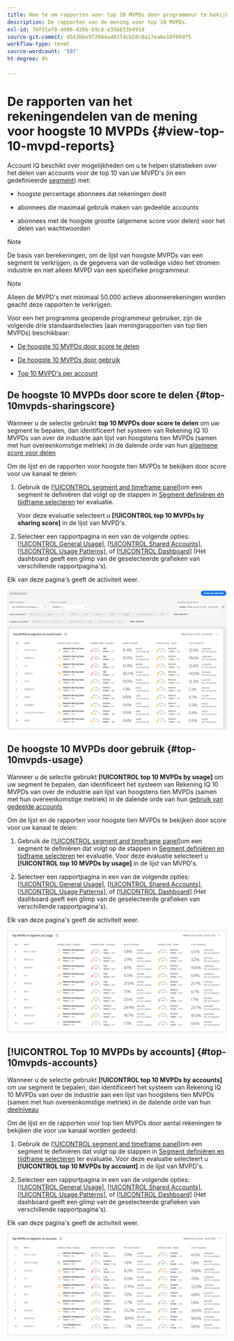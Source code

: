 ```yaml
---
title: Hoe te om rapporten voor top 10 MVPDs door programmeur te bekijken.
description: De rapporten van de mening voor top 10 MVPDs.
exl-id: 76fd1af8-dd96-426b-b9c8-a356b53b491d
source-git-commit: d543bbe972944ad83f4cb28c8a17ea6e10f66975
workflow-type: tm+mt
source-wordcount: '507'
ht-degree: 0%

---
```


# De rapporten van het rekeningendelen van de mening voor hoogste 10 MVPDs <!--and Programmers--> {#view-top-10-mvpd-reports}

Account IQ beschikt over mogelijkheden om u te helpen statistieken over het delen van accounts voor de top 10 van uw MVPD&#39;s (in een gedefinieerde [segment](/help/accountiq/product-concepts.md#segmet-def)) met:

* hoogste percentage abonnees dat rekeningen deelt

* abonnees die maximaal gebruik maken van gedeelde accounts

* abonnees met de hoogste grootte (algemene score voor delen) voor het delen van wachtwoorden

>[!NOTE]
>
>De basis van berekeningen, om de lijst van hoogste MVPDs van een segment te verkrijgen, is de gegevens van de volledige video het stromen industrie en niet alleen MVPD van een specifieke programmeur.

>[!NOTE]
>
>Alleen de MVPD&#39;s met minimaal 50.000 actieve abonneerekeningen worden geacht deze rapporten te verkrijgen.

Voor een het programma geopende programmeur gebruiker, zijn de volgende drie standaardselecties (aan meningsrapporten van top tien MVPDs) beschikbaar:

* [De hoogste 10 MVPDs door score te delen](#top-10mvpds-sharingscore)

* [De hoogste 10 MVPDs door gebruik](#top-10mvpds-usage)

* [Top 10 MVPD&#39;s per account](#top-10mvpds-accounts)

## De hoogste 10 MVPDs door score te delen {#top-10mvpds-sharingscore}

Wanneer u de selectie gebruikt **top 10 MVPDs door score te delen** om uw segment te bepalen, dan identificeert het systeem van Rekening IQ 10 MVPDs van over de industrie aan lijst van hoogstens tien MVPDs (samen met hun overeenkomstige metriek) in de dalende orde van hun [algemene score voor delen](/help/accountiq/product-concepts.md#overall-sharing-score)

Om de lijst en de rapporten voor hoogste tien MVPDs te bekijken door score voor uw kanaal te delen:

1. Gebruik de [[!UICONTROL segment and timeframe panel]](/help/accountiq/segments-timeframe.md)om een segment te definiëren dat volgt op de stappen in [Segment definiëren en tijdframe selecteren](/help/accountiq/howto-select-segment-timeframe.md) ter evaluatie.

   Voor deze evaluatie selecteert u **[!UICONTROL top 10 MVPDs by sharing score]** in de lijst van MVPD&#39;s.

1. Selecteer een rapportpagina in een van de volgende opties: [[!UICONTROL General Usage]](/help/accountiq/general-usage-reports.md), [[!UICONTROL Shared Accounts]](/help/accountiq/shared-acc-reports.md), [[!UICONTROL Usage Patterns]](/help/accountiq/usage-patterns.md), of [[!UICONTROL Dashboard]](/help/accountiq/dashboard.md) (Het dashboard geeft een glimp van de geselecteerde grafieken van verschillende rapportpagina&#39;s).

Elk van deze pagina&#39;s geeft de activiteit weer.

![](assets/top-ten-mvpds-overallscore.png)

## De hoogste 10 MVPDs door gebruik {#top-10mvpds-usage}

Wanneer u de selectie gebruikt **[!UICONTROL top 10 MVPDs by usage]** om uw segment te bepalen, dan identificeert het systeem van Rekening IQ 10 MVPDs van over de industrie aan lijst van hoogstens tien MVPDs (samen met hun overeenkomstige metriek) in de dalende orde van hun [gebruik van gedeelde accounts](/help/accountiq/product-concepts.md)

Om de lijst en de rapporten voor hoogste tien MVPDs te bekijken door score voor uw kanaal te delen:

1. Gebruik de [[!UICONTROL segment and timeframe panel]](/help/accountiq/segments-timeframe.md)om een segment te definiëren dat volgt op de stappen in [Segment definiëren en tijdframe selecteren](/help/accountiq/howto-select-segment-timeframe.md) ter evaluatie. Voor deze evaluatie selecteert u **[!UICONTROL top 10 MVPDs by usage]** in de lijst van MVPD&#39;s.

1. Selecteer een rapportpagina in een van de volgende opties: [[!UICONTROL General Usage]](/help/accountiq/general-usage-reports.md), [[!UICONTROL Shared Accounts]](/help/accountiq/shared-acc-reports.md), [[!UICONTROL Usage Patterns]](/help/accountiq/usage-patterns.md), of [[!UICONTROL Dashboard]](/help/accountiq/dashboard.md) (Het dashboard geeft een glimp van de geselecteerde grafieken van verschillende rapportpagina&#39;s).

Elk van deze pagina&#39;s geeft de activiteit weer.

![](assets/top-ten-mvpds-usage.png)

## [!UICONTROL Top 10 MVPDs by accounts] {#top-10mvpds-accounts}

Wanneer u de selectie gebruikt **[!UICONTROL top 10 MVPDs by accounts]** om uw segment te bepalen, dan identificeert het systeem van Rekening IQ 10 MVPDs van over de industrie aan een lijst van hoogstens tien MVPDs (samen met hun overeenkomstige metriek) in de dalende orde van hun [deelniveau](/help/accountiq/product-concepts.md)

Om de lijst en de rapporten voor top tien MVPDs door aantal rekeningen te bekijken die voor uw kanaal worden gedeeld:

1. Gebruik de [[!UICONTROL segment and timeframe panel]](/help/accountiq/segments-timeframe.md)om een segment te definiëren dat volgt op de stappen in [Segment definiëren en tijdframe selecteren](/help/accountiq/howto-select-segment-timeframe.md) ter evaluatie. Voor deze evaluatie selecteert u **[!UICONTROL top 10 MVPDs by account]** in de lijst van MVPD&#39;s.

1. Selecteer een rapportpagina in een van de volgende opties: [[!UICONTROL General Usage]](/help/accountiq/general-usage-reports.md), [[!UICONTROL Shared Accounts]](/help/accountiq/shared-acc-reports.md), [[!UICONTROL Usage Patterns]](/help/accountiq/usage-patterns.md), of [[!UICONTROL Dashboard]](/help/accountiq/dashboard.md) (Het dashboard geeft een glimp van de geselecteerde grafieken van verschillende rapportpagina&#39;s).

Elk van deze pagina&#39;s geeft de activiteit weer.

![](assets/top-ten-mvpds-accounts.png)
